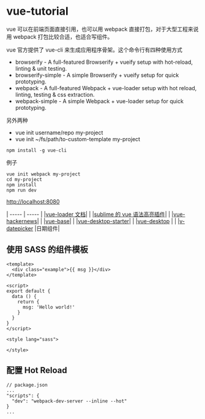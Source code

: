 # vue-tutorial

vue 可以在前端页面直接引用，也可以用 webpack 直接打包，对于大型工程来说用 webpack 打包比较合适，也适合写组件。


vue 官方提供了 vue-cli 来生成应用程序骨架。这个命令行有四种使用方式


-  browserify - A full-featured Browserify + vueify setup with hot-reload, linting & unit testing.
-  browserify-simple - A simple Browserify + vueify setup for quick prototyping.
-  webpack - A full-featured Webpack + vue-loader setup with hot reload, linting, testing & css extraction.
-  webpack-simple - A simple Webpack + vue-loader setup for quick prototyping.

另外两种

-  vue init username/repo my-project
-  vue init ~/fs/path/to-custom-template my-project

```
npm install -g vue-cli
```


例子

```
vue init webpack my-project
cd my-project
npm install
npm run dev
```
[http://localhost:8080](http://localhost:8080)


| ----- | ----- |
|[vue-loader 文档](https://vuejs.github.io/vue-loader/)| |
|[sublime 的 vue 语法高亮插件](https://github.com/vuejs/vue-syntax-highlight)| |
|[vue-hackernews](https://github.com/vuejs/vue-hackernews)| |
|[vue-base](https://github.com/szarapka/vue-base)| |
|[vue-desktop-starter](https://github.com/ElemeFE/vue-desktop-starter)| |
|[vue-desktop](https://github.com/ElemeFE/vue-desktop)     | |
|[v-datepicker](https://github.com/ElemeFE/v-datepicker)   |日期组件|


## 使用 SASS 的组件模板
```
<template>
  <div class="example">{{ msg }}</div>
</template>

<script>
export default {
  data () {
    return {
      msg: 'Hello world!'
    }
  }
}
</script>

<style lang="sass">

</style>
```

## 配置 Hot Reload

```
// package.json
...
"scripts": {
  "dev": "webpack-dev-server --inline --hot"
}
...
```